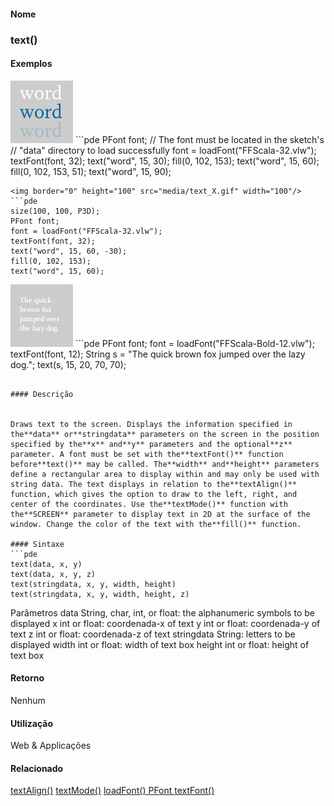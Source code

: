 
#### Nome
### text()

#### Exemplos
<img border="0" height="100" src="media/text_.gif" width="100"/>
```pde
PFont font; 
// The font must be located in the sketch's 
// "data" directory to load successfully 
font = loadFont("FFScala-32.vlw"); 
textFont(font, 32); 
text("word", 15, 30); 
fill(0, 102, 153); 
text("word", 15, 60); 
fill(0, 102, 153, 51); 
text("word", 15, 90);  

```
<img border="0" height="100" src="media/text_X.gif" width="100"/>
```pde
size(100, 100, P3D); 
PFont font; 
font = loadFont("FFScala-32.vlw"); 
textFont(font, 32); 
text("word", 15, 60, -30); 
fill(0, 102, 153); 
text("word", 15, 60); 

```
<img border="0" height="100" src="media/text_3.gif" width="100"/>
```pde
PFont font; 
font = loadFont("FFScala-Bold-12.vlw"); 
textFont(font, 12); 
String s = "The quick brown fox jumped over the lazy dog."; 
text(s, 15, 20, 70, 70); 

```

#### Descrição

	
Draws text to the screen. Displays the information specified in the**data** or**stringdata** parameters on the screen in the position specified by the**x** and**y** parameters and the optional**z** parameter. A font must be set with the**textFont()** function before**text()** may be called. The**width** and**height** parameters define a rectangular area to display within and may only be used with string data. The text displays in relation to the**textAlign()** function, which gives the option to draw to the left, right, and center of the coordinates. Use the**textMode()** function with the**SCREEN** parameter to display text in 2D at the surface of the window. Change the color of the text with the**fill()** function.

#### Sintaxe
```pde
text(data, x, y)
text(data, x, y, z)
text(stringdata, x, y, width, height)
text(stringdata, x, y, width, height, z)

```
Parâmetros
data
String, char, int, or float: the alphanumeric symbols to be displayed
x
int or float: coordenada-x of text
y
int or float: coordenada-y of text
z
int or float: coordenada-z of text
stringdata
String: letters to be displayed
width
int or float: width of text box
height
int or float: height of text box

#### Retorno

	
Nenhum

#### Utilização

	
Web & Applicações

#### Relacionado

[textAlign()](textAlign_)
[textMode()](textMode_)
[loadFont() ](loadFont_)
[PFont ](PFont)
[textFont() ](textFont_)
